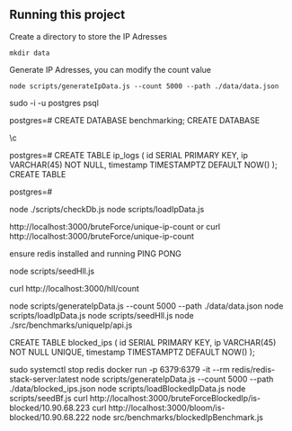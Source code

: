 

## Running this project
Create a directory to store the IP Adresses
```
mkdir data
```
Generate IP Adresses, you can modify the count value
```
node scripts/generateIpData.js --count 5000 --path ./data/data.json
```


sudo -i -u postgres
psql

postgres=# CREATE DATABASE benchmarking;
CREATE DATABASE

\c

postgres=# CREATE TABLE ip_logs (
    id SERIAL PRIMARY KEY,
    ip VARCHAR(45) NOT NULL,
    timestamp TIMESTAMPTZ DEFAULT NOW()
);
CREATE TABLE

postgres=# 


node ./scripts/checkDb.js
node scripts/loadIpData.js 

http://localhost:3000/bruteForce/unique-ip-count
or
curl http://localhost:3000/bruteForce/unique-ip-count



ensure redis installed and running
PING
PONG


node scripts/seedHll.js

curl http://localhost:3000/hll/count


<!-- hyper log log -->
node scripts/generateIpData.js --count 5000 --path ./data/data.json
node scripts/loadIpData.js 
node scripts/seedHll.js
node ./src/benchmarks/uniqueIp/api.js 


<!-- bloom filter -->

CREATE TABLE blocked_ips (
    id SERIAL PRIMARY KEY,
    ip VARCHAR(45) NOT NULL UNIQUE,
    timestamp TIMESTAMPTZ DEFAULT NOW()
);

sudo systemctl stop redis
docker run -p 6379:6379 -it --rm redis/redis-stack-server:latest
node scripts/generateIpData.js --count 5000 --path ./data/blocked_ips.json
node scripts/loadBlockedIpData.js
node scripts/seedBf.js
curl http://localhost:3000/bruteForceBlockedIp/is-blocked/10.90.68.223
curl http://localhost:3000/bloom/is-blocked/10.90.68.222
node src/benchmarks/blockedIpBenchmark.js 